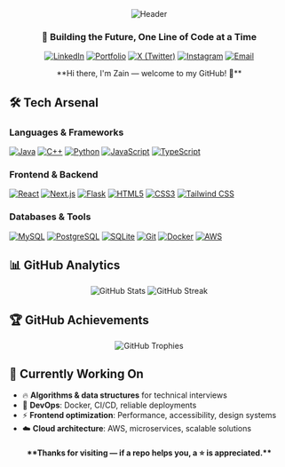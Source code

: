 <div align="center">
  <img src="https://capsule-render.vercel.app/api?type=waving&color=gradient&customColorList=0,2,2,5,30&height=140&section=header&text=MUHAMMAD%20ZAIN&fontSize=40&fontAlignY=30&desc=3rd%20Year%20Software%20Engineering%20Student%20%40%20University%20of%20Calgary%20%7C%20Internship%20Seeker&descAlignY=65&descAlign=62&descSize=16" alt="Header" />
</div>

<div align="center">
  <h3>🚀 Building the Future, One Line of Code at a Time</h3>
  
  [![LinkedIn](https://img.shields.io/badge/LinkedIn-0077B5?style=for-the-badge&logo=linkedin&logoColor=white)](https://www.linkedin.com/in/muhammad-zain03/)
  [![Portfolio](https://img.shields.io/badge/Portfolio-000000?style=for-the-badge&logo=vercel&logoColor=white)](https://muhammadzainweb.vercel.app/)
  [![X (Twitter)](https://img.shields.io/badge/X-000000?style=for-the-badge&logo=x&logoColor=white)](https://x.com/muhammadzain003)
  [![Instagram](https://img.shields.io/badge/Instagram-E4405F?style=for-the-badge&logo=instagram&logoColor=white)](https://www.instagram.com/muhammad_zain14/)
  [![Email](https://img.shields.io/badge/Gmail-D14836?style=for-the-badge&logo=gmail&logoColor=white)](mailto:muhammadzain0476@gmail.com)
</div>

<div align="center">
  **Hi there, I'm Zain — welcome to my GitHub! 👋**
</div>

## 🛠️ **Tech Arsenal**

### **Languages & Frameworks**
[![Java](https://img.shields.io/badge/Java-ED8B00?style=for-the-badge&logo=openjdk&logoColor=white)](https://docs.oracle.com/en/java/)
[![C++](https://img.shields.io/badge/C%2B%2B-00599C?style=for-the-badge&logo=c%2B%2B&logoColor=white)](https://isocpp.org/)
[![Python](https://img.shields.io/badge/Python-3776AB?style=for-the-badge&logo=python&logoColor=white)](https://docs.python.org/)
[![JavaScript](https://img.shields.io/badge/JavaScript-F7DF1E?style=for-the-badge&logo=javascript&logoColor=black)](https://developer.mozilla.org/docs/Web/JavaScript)
[![TypeScript](https://img.shields.io/badge/TypeScript-007ACC?style=for-the-badge&logo=typescript&logoColor=white)](https://www.typescriptlang.org/docs/)

### **Frontend & Backend**
[![React](https://img.shields.io/badge/React-20232A?style=for-the-badge&logo=react&logoColor=61DAFB)](https://react.dev/)
[![Next.js](https://img.shields.io/badge/Next.js-000000?style=for-the-badge&logo=next.js&logoColor=white)](https://nextjs.org/docs)
[![Flask](https://img.shields.io/badge/Flask-000000?style=for-the-badge&logo=flask&logoColor=white)](https://flask.palletsprojects.com/)
[![HTML5](https://img.shields.io/badge/HTML5-E34F26?style=for-the-badge&logo=html5&logoColor=white)](https://developer.mozilla.org/docs/Web/HTML)
[![CSS3](https://img.shields.io/badge/CSS3-1572B6?style=for-the-badge&logo=css3&logoColor=white)](https://developer.mozilla.org/docs/Web/CSS)
[![Tailwind CSS](https://img.shields.io/badge/Tailwind_CSS-38B2AC?style=for-the-badge&logo=tailwind-css&logoColor=white)](https://tailwindcss.com/docs)

### **Databases & Tools**
[![MySQL](https://img.shields.io/badge/MySQL-4479A1?style=for-the-badge&logo=mysql&logoColor=white)](https://dev.mysql.com/doc/)
[![PostgreSQL](https://img.shields.io/badge/PostgreSQL-316192?style=for-the-badge&logo=postgresql&logoColor=white)](https://www.postgresql.org/docs/)
[![SQLite](https://img.shields.io/badge/SQLite-07405E?style=for-the-badge&logo=sqlite&logoColor=white)](https://www.sqlite.org/docs.html)
[![Git](https://img.shields.io/badge/Git-F05032?style=for-the-badge&logo=git&logoColor=white)](https://git-scm.com/docs)
[![Docker](https://img.shields.io/badge/Docker-2496ED?style=for-the-badge&logo=docker&logoColor=white)](https://docs.docker.com/)
[![AWS](https://img.shields.io/badge/AWS-FF9900?style=for-the-badge&logo=amazonaws&logoColor=white)](https://docs.aws.amazon.com/)

## 📊 **GitHub Analytics**

<div align="center">
  <img src="https://github-readme-stats.vercel.app/api?username=muhammadzain03&show_icons=true&theme=radical&hide_border=true&bg_color=0D1117&title_color=58A6FF&text_color=FFFFFF&icon_color=58A6FF&hide=contribs,issues&card_width=300" alt="GitHub Stats" />
  
  <img src="https://github-readme-streak-stats.herokuapp.com/?user=muhammadzain03&theme=radical&hide_border=true&background=0D1117&stroke=58A6FF&ring=58A6FF&fire=58A6FF&currStreakNum=FFFFFF&sideNums=FFFFFF&currStreakLabel=58A6FF&sideLabels=58A6FF&dates=FFFFFF&card_width=300" alt="GitHub Streak" />
</div>

## 🏆 **GitHub Achievements**

<div align="center">
  <img src="https://github-profile-trophy.vercel.app/?username=muhammadzain03&theme=radical&no-frame=true&no-bg=true&margin-w=5&margin-h=5&row=1&column=7" alt="GitHub Trophies" />
</div>

## 🚧 **Currently Working On**

- 🔥 **Algorithms & data structures** for technical interviews
- 🐳 **DevOps**: Docker, CI/CD, reliable deployments
- ⚡ **Frontend optimization**: Performance, accessibility, design systems
- ☁️ **Cloud architecture**: AWS, microservices, scalable solutions

<div align="center">
  <h4>**Thanks for visiting — if a repo helps you, a ⭐️ is appreciated.**</h4>
</div>
